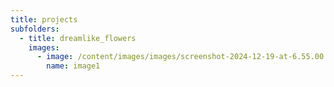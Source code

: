 ```yaml
---
title: projects
subfolders:
  - title: dreamlike_flowers
    images:
      - image: /content/images/images/screenshot-2024-12-19-at-6.55.00 pm.png
        name: image1
---
```

